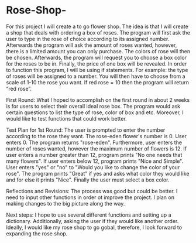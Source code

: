 # Rose-Shop-
For this project I will create a to go flower shop. The idea is that I will create a shop that deals with ordering a box of roses. The program will first ask the user to type in the rose of choice according to its assigned number. Afterwards the program will ask the amount of roses wanted, however, there is a limited amount you can only purchase. The colors of rose will then be chosen. Afterwards, the program will request you to choose a box color for the roses to be in. Finally, the price of one box will be revealed. 
In order to function this program, I will be using if statements. For example: the type of roses will be assigned to a number. You will then have to choose from a scale of 1-10 the rose you want. If red rose = 10 then the program will return “red rose”.  

First Round: What I hoped to accomplish on the first round in about 2 weeks is for users to select their overall ideal rose box. The program would ask certain questions to list the type of rose, color of box and etc. Moreover, I would like to test functions that could work better. 

Test Plan for 1st Round: The user is prompted to enter the number according to the rose they want. The rose-eden flower's number is 0. User enters 0. The program returns "rose-eden". Furthermore, user enters the number of roses wanted, however the maximum number of flowers is 12. If user enters a number greater than 12, program prints "No one needs that many flowers". If user enters below 12, program prints "Nice and Simple". User enters "yes" or "no" to "Would you like to change the color of your rose". The program prints "Great" if yes and asks what color they would like and for else it prints "Nice". Finally the user must select a box color. 

Reflections and Revisions: The process was good but could be better. I need to input other functions in order ot improve the project. I plan on making changes to the big picture along the way. 

Next steps: I hope to use several different functions and setting up a dictionary. Additionally, asking the user if they would like another order. Ideally, I would like my rose shop to go gobal, therefore, I look forward to expanding the rose shop. 
